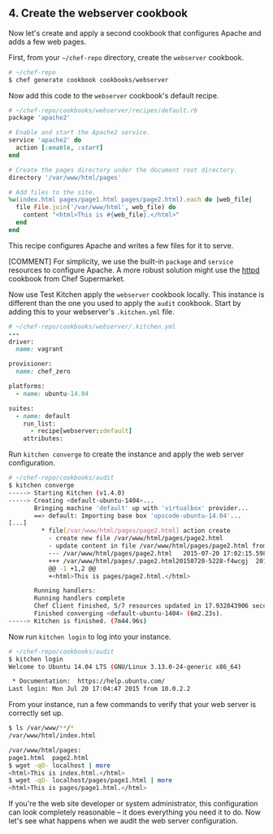 ## 4. Create the webserver cookbook

Now let's create and apply a second cookbook that configures Apache and adds a few web pages.

First, from your <code class="file-path">~/chef-repo</code> directory, create the `webserver` cookbook.

```bash
# ~/chef-repo
$ chef generate cookbook cookbooks/webserver
```

Now add this code to the `webserver` cookbook's default recipe.

```ruby
# ~/chef-repo/cookbooks/webserver/recipes/default.rb
package 'apache2'

# Enable and start the Apache2 service.
service 'apache2' do
  action [:enable, :start]
end

# Create the pages directory under the document root directory.
directory '/var/www/html/pages'

# Add files to the site.
%w(index.html pages/page1.html pages/page2.html).each do |web_file|
  file File.join('/var/www/html', web_file) do
    content "<html>This is #{web_file}.</html>"
  end
end
```

This recipe configures Apache and writes a few files for it to serve.

[COMMENT] For simplicity, we use the built-in `package` and `service` resources to configure Apache. A more robust solution might use the [httpd](https://supermarket.chef.io/cookbooks/httpd) cookbook from Chef Supermarket.

Now use Test Kitchen apply the `webserver` cookbook locally. This instance is different than the one you used to apply the `audit` cookbook. Start by adding this to your webserver's <code class="file-path">.kitchen.yml</code> file.

```ruby
# ~/chef-repo/cookbooks/webserver/.kitchen.yml
---
driver:
  name: vagrant

provisioner:
  name: chef_zero

platforms:
  - name: ubuntu-14.04

suites:
  - name: default
    run_list:
      - recipe[webserver::default]
    attributes:
```

Run `kitchen converge` to create the instance and apply the web server configuration.

```bash
# ~/chef-repo/cookbooks/audit
$ kitchen converge
-----> Starting Kitchen (v1.4.0)
-----> Creating <default-ubuntu-1404>...
       Bringing machine 'default' up with 'virtualbox' provider...
       ==> default: Importing base box 'opscode-ubuntu-14.04'...
[...]
         * file[/var/www/html/pages/page2.html] action create
           - create new file /var/www/html/pages/page2.html
           - update content in file /var/www/html/pages/page2.html from none to 633678
           --- /var/www/html/pages/page2.html	2015-07-20 17:02:15.598607059 +0000
           +++ /var/www/html/pages/.page2.html20150720-5228-f4wcgj	2015-07-20 17:02:15.598607059 +0000
           @@ -1 +1,2 @@
           +<html>This is pages/page2.html.</html>

       Running handlers:
       Running handlers complete
       Chef Client finished, 5/7 resources updated in 17.932843906 seconds
       Finished converging <default-ubuntu-1404> (6m2.23s).
-----> Kitchen is finished. (7m44.96s)
```

Now run `kitchen login` to log into your instance.

```bash
# ~/chef-repo/cookbooks/audit
$ kitchen login
Welcome to Ubuntu 14.04 LTS (GNU/Linux 3.13.0-24-generic x86_64)

 * Documentation:  https://help.ubuntu.com/
Last login: Mon Jul 20 17:04:47 2015 from 10.0.2.2
```

From your instance, run a few commands to verify that your web server is correctly set up.

```bash
$ ls /var/www/**/*
/var/www/html/index.html

/var/www/html/pages:
page1.html  page2.html
$ wget -qO- localhost | more
<html>This is index.html.</html>
$ wget -qO- localhost/pages/page1.html | more
<html>This is pages/page1.html.</html>
```

If you're the web site developer or system administrator, this configuration can look completely reasonable &ndash; it does everything you need it to do. Now let's see what happens when we audit the web server configuration.
